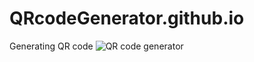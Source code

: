 # QRcodeGenerator.github.io
Generating QR code
![QR code generator](https://github.com/Shamkokate/QRcodeGenerator.github.io/assets/121576948/2f831866-69e6-46d0-98db-63510886a2cf)
